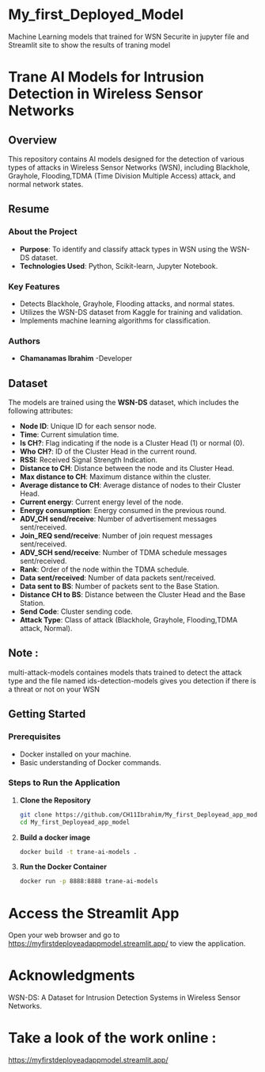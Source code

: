 # My_first_Deployed_Model
Machine Learning models that trained for WSN Securite in jupyter file and Streamlit site to show the results of traning model 

# Trane AI Models for Intrusion Detection in Wireless Sensor Networks
## Overview
This repository contains AI models designed for the detection of various types of attacks in Wireless Sensor Networks (WSN), including Blackhole, Grayhole, Flooding,TDMA (Time Division Multiple Access) attack, and normal network states.

## Resume
### About the Project
- **Purpose**: To identify and classify attack types in WSN using the WSN-DS dataset. 
- **Technologies Used**: Python, Scikit-learn, Jupyter Notebook.

### Key Features
- Detects Blackhole, Grayhole, Flooding attacks, and normal states.
- Utilizes the WSN-DS dataset from Kaggle for training and validation.
- Implements machine learning algorithms for classification.

### Authors
- **Chamanamas Ibrahim** -Developer

## Dataset
The models are trained using the **WSN-DS** dataset, which includes the following attributes:

- **Node ID**: Unique ID for each sensor node.
- **Time**: Current simulation time.
- **Is CH?**: Flag indicating if the node is a Cluster Head (1) or normal (0).
- **Who CH?**: ID of the Cluster Head in the current round.
- **RSSI**: Received Signal Strength Indication.
- **Distance to CH**: Distance between the node and its Cluster Head.
- **Max distance to CH**: Maximum distance within the cluster.
- **Average distance to CH**: Average distance of nodes to their Cluster Head.
- **Current energy**: Current energy level of the node.
- **Energy consumption**: Energy consumed in the previous round.
- **ADV_CH send/receive**: Number of advertisement messages sent/received.
- **Join_REQ send/receive**: Number of join request messages sent/received.
- **ADV_SCH send/receive**: Number of TDMA schedule messages sent/received.
- **Rank**: Order of the node within the TDMA schedule.
- **Data sent/received**: Number of data packets sent/received.
- **Data sent to BS**: Number of packets sent to the Base Station.
- **Distance CH to BS**: Distance between the Cluster Head and the Base Station.
- **Send Code**: Cluster sending code.
- **Attack Type**: Class of attack (Blackhole, Grayhole, Flooding,TDMA attack, Normal).
## Note :
multi-attack-models containes models thats trained to detect the attack type and the file named ids-detection-models gives you detection if there is a threat or not on your WSN
## Getting Started

### Prerequisites
- Docker installed on your machine.
- Basic understanding of Docker commands.

### Steps to Run the Application

1. **Clone the Repository**
   ```bash
   git clone https://github.com/CH11Ibrahim/My_first_Deployead_app_model.git
   cd My_first_Deployead_app_model
2. **Build a docker image**
   ```bash
   docker build -t trane-ai-models .
   
3. **Run the Docker Container**
   ```bash
   docker run -p 8888:8888 trane-ai-models
# Access the Streamlit App
Open your web browser and go to https://myfirstdeployeadappmodel.streamlit.app/ to view the application. 
# Acknowledgments
WSN-DS: A Dataset for Intrusion Detection Systems in Wireless Sensor Networks.
# Take a look of the work online :
https://myfirstdeployeadappmodel.streamlit.app/
